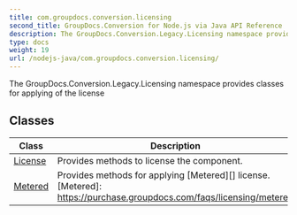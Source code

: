 ```yaml
---
title: com.groupdocs.conversion.licensing
second_title: GroupDocs.Conversion for Node.js via Java API Reference
description: The GroupDocs.Conversion.Legacy.Licensing namespace provides classes for applying of the license
type: docs
weight: 19
url: /nodejs-java/com.groupdocs.conversion.licensing/
---
```


The GroupDocs.Conversion.Legacy.Licensing namespace provides classes for applying of the license


## Classes

| Class | Description |
| --- | --- |
| [License](../com.groupdocs.conversion.licensing/license) | Provides methods to license the component. |
| [Metered](../com.groupdocs.conversion.licensing/metered) | Provides methods for applying  [Metered][]  license.[Metered]: https://purchase.groupdocs.com/faqs/licensing/metered |
